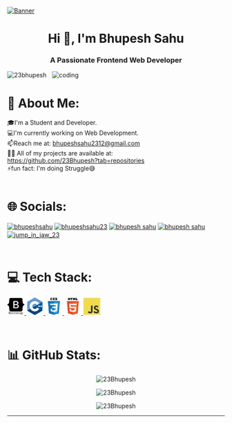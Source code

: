 <p><a href="https://www.linkedin.com/in/bhupesh-sahu-70a33a22b/"><img src="https://github.com/23Bhupesh/23Bhupesh/blob/main/banner.png" alt="Banner">
</a></p>

<h1 align="center">Hi 👋, I'm Bhupesh Sahu</h1>
<h3 align="center">A Passionate Frontend Web Developer</h3>

<img align="right" width="400" alt="coding" src="https://media3.giphy.com/media/qgQUggAC3Pfv687qPC/giphy.gif">

<p align="left"> <img src="https://komarev.com/ghpvc/?username=23bhupesh&label=Profile%20views&color=0e75b6&style=flat" alt="23bhupesh" /> </p>

# 💫 About Me:
🎓I'm a Student and Developer.<br>💻I'm currently working on Web Development.<br>📫Reach me at: bhupeshsahu2312@gmail.com<br>👨‍💻 All of my projects are available at: <br>https://github.com/23Bhupesh?tab=repositories<br>⚡fun fact: I'm doing Struggle😅 <br><br>


# 🌐 Socials:
<p align="left">
<a href="https://codepen.io/Bhupeshsahu" target="blank"><img align="center" src="https://raw.githubusercontent.com/rahuldkjain/github-profile-readme-generator/master/src/images/icons/Social/codepen.svg" alt="bhupeshsahu" height="30" width="40" /></a>
<a href="https://twitter.com/BhupeshSahu23" target="blank"><img align="center" src="https://raw.githubusercontent.com/rahuldkjain/github-profile-readme-generator/master/src/images/icons/Social/twitter.svg" alt="bhupeshsahu23" height="30" width="40" /></a>
<a href="https://www.linkedin.com/in/bhupesh-sahu-70a33a22b/" target="blank"><img align="center" src="https://raw.githubusercontent.com/rahuldkjain/github-profile-readme-generator/master/src/images/icons/Social/linked-in-alt.svg" alt="bhupesh sahu" height="30" width="40" /></a>
  <a href="https://fb.com/bhupesh sahu" target="blank"><img align="center" src="https://raw.githubusercontent.com/rahuldkjain/github-profile-readme-generator/master/src/images/icons/Social/facebook.svg" alt="bhupesh sahu" height="30" width="40" /></a>
<a href="https://www.instagram.com/jump_in_jaw_23/" target="blank"><img align="center" src="https://raw.githubusercontent.com/rahuldkjain/github-profile-readme-generator/master/src/images/icons/Social/instagram.svg" alt="jump_in_jaw_23" height="30" width="40" /></a>
</p><br>


# 💻 Tech Stack:

<p align="left"> <a href="https://getbootstrap.com" target="_blank" rel="noreferrer"> 
<img src="https://raw.githubusercontent.com/devicons/devicon/master/icons/bootstrap/bootstrap-plain-wordmark.svg" alt="bootstrap" width="40" height="40"/> </a> <a href="https://www.w3schools.com/cpp/" target="_blank" rel="noreferrer">
<img src="https://raw.githubusercontent.com/devicons/devicon/master/icons/cplusplus/cplusplus-original.svg" alt="cplusplus" width="40" height="40"/> </a> <a href="https://www.w3schools.com/css/" target="_blank" rel="noreferrer">
<img src="https://raw.githubusercontent.com/devicons/devicon/master/icons/css3/css3-original-wordmark.svg" alt="css3" width="40" height="40"/> </a> <a href="https://www.w3.org/html/" target="_blank" rel="noreferrer"> 
<img src="https://raw.githubusercontent.com/devicons/devicon/master/icons/html5/html5-original-wordmark.svg" alt="html5" width="40" height="40"/> </a> <a href="https://developer.mozilla.org/en-US/docs/Web/JavaScript" target="_blank" rel="noreferrer"> 
<img src="https://raw.githubusercontent.com/devicons/devicon/master/icons/javascript/javascript-original.svg" alt="javascript" width="40" height="40"/> </a> </p><br>

# 📊 GitHub Stats:

<div><p align="center"><img src="https://github-readme-stats.vercel.app/api?username=23Bhupesh&theme=great-gatsby&hide_border=false&include_all_commits=false&count_private=false" alt="23Bhupesh"></p></div>

<div><p align="center"><img src="https://github-readme-streak-stats.herokuapp.com/?user=23Bhupesh&theme=great-gatsby&hide_border=false" alt="23Bhupesh"></p></div>

<div><p align="center"><img src="https://github-readme-stats.vercel.app/api/top-langs/?username=23Bhupesh&theme=great-gatsby&hide_border=false&include_all_commits=false&count_private=false&layout=compact" alt="23Bhupesh"></p></div>



---


<!-- Proudly created with GPRM ( https://gprm.itsvg.in ) -->
